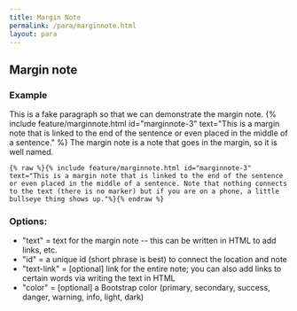 ```yaml
---
title: Margin Note
permalink: /para/marginnote.html
layout: para
---
```


## Margin note 

### Example

This is a fake paragraph so that we can demonstrate the margin note. 
{% include feature/marginnote.html id="marginnote-3" text="This is a margin note that is linked to the end of the sentence or even placed in the middle of a sentence." %} The margin note is a note that goes in the margin, so it is well named. 

```{% raw %}{% include feature/marginnote.html id="marginnote-3" text="This is a margin note that is linked to the end of the sentence or even placed in the middle of a sentence. Note that nothing connects to the text (there is no marker) but if you are on a phone, a little bullseye thing shows up."%}{% endraw %} ```

### Options:

- "text" = text for the margin note -- this can be written in HTML to add links, etc. 
- "id" = a unique id (short phrase is best) to connect the location and note
- "text-link" = [optional] link for the entire note; you can also add links to certain words via writing the text in HTML
- "color" = [optional] a Bootstrap color (primary, secondary, success, danger, warning, info, light, dark)



